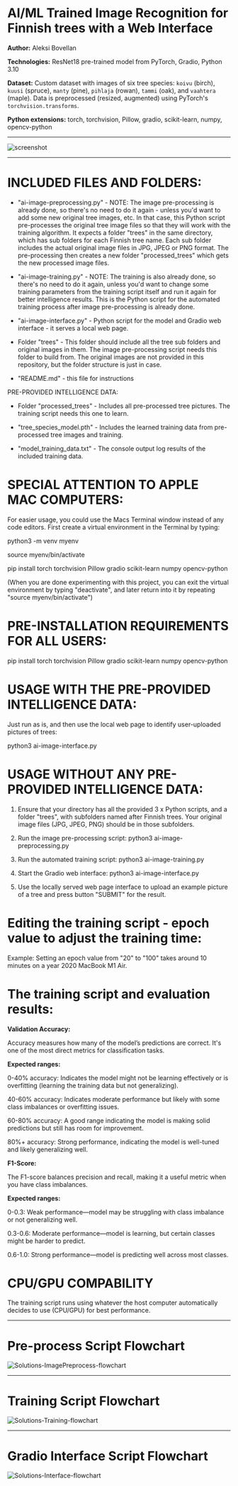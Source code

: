 # AI/ML Trained Image Recognition for Finnish trees with a Web Interface

**Author:** Aleksi Bovellan

**Technologies:** ResNet18 pre-trained model from PyTorch, Gradio, Python 3.10

**Dataset:** Custom dataset with images of six tree species: `koivu` (birch), `kuusi` (spruce), `manty` (pine), `pihlaja` (rowan), `tammi` (oak), and `vaahtera` (maple). Data is preprocessed (resized, augmented) using PyTorch's `torchvision.transforms`.

**Python extensions:** torch, torchvision, Pillow, gradio, scikit-learn, numpy, opencv-python

---

![screenshot](https://github.com/user-attachments/assets/4ee9fe24-df6c-4d09-9e61-8649801bc297)

---

# INCLUDED FILES AND FOLDERS:

- "ai-image-preprocessing.py" - NOTE: The image pre-processing is already done, so there's no need to do it again - unless you'd want to add some new original tree images, etc. In that case, this Python script pre-processes the original tree image files so that they will work with the training algorithm. It expects a folder "trees" in the same directory, which has sub folders for each Finnish tree name. Each sub folder includes the actual original image files in JPG, JPEG or PNG format. The pre-processing then creates a new folder "processed_trees" which gets the new processed image files.

- "ai-image-training.py" - NOTE: The training is also already done, so there's no need to do it again, unless you'd want to change some training parameters from the training script itself and run it again for better intelligence results. This is the Python script for the automated training process after image pre-processing is already done. 

- "ai-image-interface.py" - Python script for the model and Gradio web interface - it serves a local web page.

- Folder "trees" - This folder should include all the tree sub folders and original images in them. The image pre-processing script needs this folder to build from. The original images are not provided in this repository, but the folder structure is just in case.

- "README.md" - this file for instructions


PRE-PROVIDED INTELLIGENCE DATA:

- Folder "processed_trees" - Includes all pre-processed tree pictures. The training script needs this one to learn.

- "tree_species_model.pth" - Includes the learned training data from pre-processed tree images and training.

- "model_training_data.txt" - The console output log results of the included training data.


# SPECIAL ATTENTION TO APPLE MAC COMPUTERS:

For easier usage, you could use the Macs Terminal window instead of any code editors. First create a virtual environment in the Terminal by typing:

python3 -m venv myenv

source myenv/bin/activate

pip install torch torchvision Pillow gradio scikit-learn numpy opencv-python


(When you are done experimenting with this project, you can exit the virtual environment by typing "deactivate", and later return into it by repeating "source myenv/bin/activate")


# PRE-INSTALLATION REQUIREMENTS FOR ALL USERS:

pip install torch torchvision Pillow gradio scikit-learn numpy opencv-python


# USAGE WITH THE PRE-PROVIDED INTELLIGENCE DATA:

Just run as is, and then use the local web page to identify user-uploaded pictures of trees:

python3 ai-image-interface.py


# USAGE WITHOUT ANY PRE-PROVIDED INTELLIGENCE DATA:

1. Ensure that your directory has all the provided 3 x Python scripts, and a folder "trees", with subfolders named after Finnish trees. Your original image files (JPG, JPEG, PNG) should be in those subfolders.

2. Run the image pre-processing script: python3 ai-image-preprocessing.py

3. Run the automated training script: python3 ai-image-training.py

4. Start the Gradio web interface: python3 ai-image-interface.py

5. Use the locally served web page interface to upload an example picture of a tree and press button "SUBMIT" for the result.


# Editing the training script - epoch value to adjust the training time:

Example: Setting an epoch value from "20" to "100" takes around 10 minutes on a year 2020 MacBook M1 Air.


# The training script and evaluation results:

**Validation Accuracy:**

Accuracy measures how many of the model’s predictions are correct. It's one of the most direct metrics for classification tasks.

**Expected ranges:**

0-40% accuracy: Indicates the model might not be learning effectively or is overfitting (learning the training data but not generalizing).

40-60% accuracy: Indicates moderate performance but likely with some class imbalances or overfitting issues.

60-80% accuracy: A good range indicating the model is making solid predictions but still has room for improvement.

80%+ accuracy: Strong performance, indicating the model is well-tuned and likely generalizing well.


**F1-Score:**

The F1-score balances precision and recall, making it a useful metric when you have class imbalances.

**Expected ranges:**

0-0.3: Weak performance—model may be struggling with class imbalance or not generalizing well.

0.3-0.6: Moderate performance—model is learning, but certain classes might be harder to predict.

0.6-1.0: Strong performance—model is predicting well across most classes.


# CPU/GPU COMPABILITY

The training script runs using whatever the host computer automatically decides to use (CPU/GPU) for best performance.


---

# Pre-process Script Flowchart

![Solutions-ImagePreprocess-flowchart](https://github.com/user-attachments/assets/b6784952-34ae-4b2e-9f7a-fa544fc1a603)

---

# Training Script Flowchart

![Solutions-Training-flowchart](https://github.com/user-attachments/assets/faace207-8ea0-4bc7-9046-200c5ad1d863)

---

# Gradio Interface Script Flowchart

![Solutions-Interface-flowchart](https://github.com/user-attachments/assets/9e5a8115-cf69-481e-805c-6c556da1b2fa)
